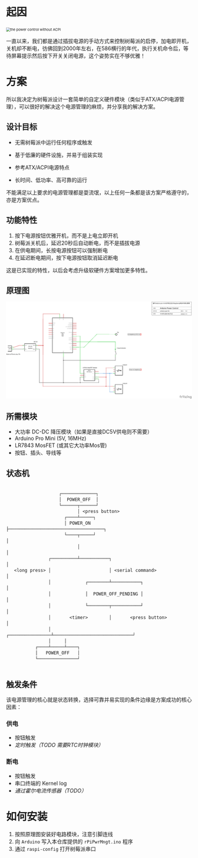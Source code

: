 # 起因

<img src="https://webdoc.lenovo.com.cn/lenovowsi/new_cskb/uploadfile/20121110090610001.gif" alt="the power control without ACPI" style="zoom: 67%;" />

一直以来，我们都是通过插拔电源的手动方式来控制树莓派的启停，加电即开机，关机却不断电，彷佛回到2000年左右，在586横行的年代，执行关机命令后，等待屏幕提示然后按下开关关闭电源，这个姿势实在不够优雅！

# 方案

所以我决定为树莓派设计一套简单的自定义硬件模块（类似于ATX/ACPI电源管理），可以很好的解决这个电源管理的麻烦，并分享我的解决方案。

## 设计目标

- 无需树莓派中运行任何程序或触发

- 基于低廉的硬件设施，并易于组装实现

- 参考ATX/ACPI电源特点

- 长时间、低功率、高可靠的运行

不能满足以上要求的电源管理都是耍流氓，以上任何一条都是该方案严格遵守的，亦是方案优点。

## 功能特性

1. 按下电源按钮优雅开机，而不是上电立即开机
2. 树莓派关机后，延迟20秒后自动断电，而不是插拔电源
3. 在供电期间，长按电源按钮可以强制断电
4. 在延迟断电期间，按下电源按钮取消延迟断电

这是已实现的特性，以后会考虑升级软硬件方案增加更多特性。

## 原理图

![schematic](schematic.png)

## 所需模块

- 大功率 DC-DC 降压模块（如果是直接DC5V供电则不需要）
- Arduino Pro Mini (5V, 16MHz)
- LR7843 MosFET (或其它大功率Mos管)
- 按钮、插头、导线等

## 状态机

```
  
                    ┌─────────────┐
                    │  POWER_OFF  │
                    └──────┬──────┘
                           │ <press button>
                      ┌────┴─────┐
                      │ POWER_ON ├────────────────────────────────────┐
                      └────┬─────┘                                    │
                           │                                          │
                ┌──────────┴───────────┐                              │
   <long press> │                      │ <serial command>             │
                │             ┌────────┴───────────┐                  │
                │             │  POWER_OFF_PENDING │                  │
                │             └────────┬───────────┘                  │
                │       <timer>        │       <press button>         │
                │     ┌────────────────┴──────────────────────────────┘
                │     │                
           ┌────┴─────┴────┐                          
           │   POWER_OFF   │                 
           └───────────────┘
  
```

## 触发条件

该电源管理的核心就是状态转换，选择可靠并易实现的条件边缘是方案成功的核心因素：

### 供电

- 按钮触发
- *定时触发（TODO 需要RTC时钟模块）* 

### 断电

- 按钮触发
- 串口终端的 Kernel log
- *通过霍尔电流传感器（TODO）*

# 如何安装

1. 按照原理图安装好电路模块，注意引脚连线
2. 向 `Arduino` 写入本仓库提供的 `rPiPwrMngt.ino` 程序
3. 通过 `raspi-config` 打开树莓派串口

